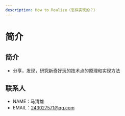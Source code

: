 ```yaml
---
description: How to Realize（怎样实现的？）
---
```


# 简介

## 简介

* 分享，发现，研究新奇好玩的技术点的原理和实现方法

## 联系人

* NAME：马清雄
* EMAIL：243027571@qq.com

